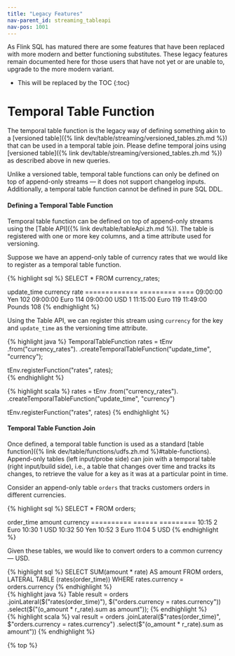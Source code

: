 ```yaml
---
title: "Legacy Features"
nav-parent_id: streaming_tableapi
nav-pos: 1001
---
```

<!--
Licensed to the Apache Software Foundation (ASF) under one
or more contributor license agreements.  See the NOTICE file
distributed with this work for additional information
regarding copyright ownership.  The ASF licenses this file
to you under the Apache License, Version 2.0 (the
"License"); you may not use this file except in compliance
with the License.  You may obtain a copy of the License at

  http://www.apache.org/licenses/LICENSE-2.0

Unless required by applicable law or agreed to in writing,
software distributed under the License is distributed on an
"AS IS" BASIS, WITHOUT WARRANTIES OR CONDITIONS OF ANY
KIND, either express or implied.  See the License for the
specific language governing permissions and limitations
under the License.
-->

As Flink SQL has matured there are some features that have been replaced with more modern and better functioning substitutes.
These legacy features remain documented here for those users that have not yet or are unable to, upgrade to the more modern variant.

* This will be replaced by the TOC
{:toc}

# Temporal Table Function

The temporal table function is the legacy way of defining something akin to a [versioned table]({% link dev/table/streaming/versioned_tables.zh.md %})
that can be used in a temporal table join.
Please define temporal joins using [versioned table]({% link dev/table/streaming/versioned_tables.zh.md %}) as described above in new queries.

Unlike a versioned table, temporal table functions can only be defined on top of append-only streams 
&mdash; it does not support changelog inputs.
Additionally, a temporal table function cannot be defined in pure SQL DDL. 

#### Defining a Temporal Table Function

Temporal table function can be defined on top of append-only streams using the [Table API]({% link dev/table/tableApi.zh.md %}).
The table is registered with one or more key columns, and a time attribute used for versioning.

Suppose we have an append-only table of currency rates that we would like to 
register as a temporal table function.

{% highlight sql %}
SELECT * FROM currency_rates;

update_time   currency   rate
============= =========  ====
09:00:00      Yen        102
09:00:00      Euro       114
09:00:00      USD        1
11:15:00      Euro       119
11:49:00      Pounds     108
{% endhighlight %}

Using the Table API, we can register this stream using `currency` for the key and `update_time` as 
the versioning time attribute.

<div class="codetabs" markdown="1">
<div data-lang="java" markdown="1">
{% highlight java %}
TemporalTableFunction rates = tEnv
    .from("currency_rates").
    .createTemporalTableFunction("update_time", "currency");
 
tEnv.registerFunction("rates", rates);                                                        
{% endhighlight %}
</div>
<div data-lang="scala" markdown="1">
{% highlight scala %}
rates = tEnv
    .from("currency_rates").
    .createTemporalTableFunction("update_time", "currency")
 
tEnv.registerFunction("rates", rates)
{% endhighlight %}
</div>
</div>

#### Temporal Table Function Join

Once defined, a temporal table function is used as a standard [table function]({% link dev/table/functions/udfs.zh.md %}#table-functions).
Append-only tables (left input/probe side) can join with a temporal table (right input/build side),
i.e., a table that changes over time and tracks its changes, to retrieve the value for a key as it was at a particular point in time.

Consider an append-only table `orders` that tracks customers orders in different currencies.

{% highlight sql %}
SELECT * FROM orders;

order_time amount currency
========== ====== =========
10:15        2    Euro
10:30        1    USD
10:32       50    Yen
10:52        3    Euro
11:04        5    USD
{% endhighlight %}

Given these tables, we would like to convert orders to a common currency &mdash; USD.

<div class="codetabs" markdown="1">
<div data-lang="SQL" markdown="1">
{% highlight sql %}
SELECT
  SUM(amount * rate) AS amount
FROM
  orders,
  LATERAL TABLE (rates(order_time))
WHERE
  rates.currency = orders.currency
{% endhighlight %}
</div>
<div data-lang="java" markdown="1">
{% highlight java %}
Table result = orders
    .joinLateral($("rates(order_time)"), $("orders.currency = rates.currency"))
    .select($("(o_amount * r_rate).sum as amount"));
{% endhighlight %}
</div>
<div data-lang="scala" markdown="1">
{% highlight scala %}
val result = orders
    .joinLateral($"rates(order_time)", $"orders.currency = rates.currency")
    .select($"(o_amount * r_rate).sum as amount"))
{% endhighlight %}
</div>
</div>

{% top %}
